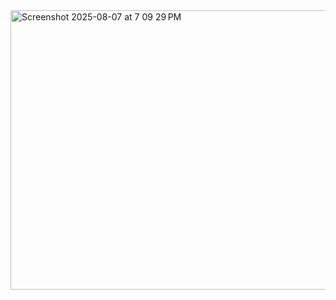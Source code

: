 <img width="1228" height="447" alt="Screenshot 2025-08-07 at 7 09 29 PM" src="https://github.com/user-attachments/assets/7c47ea1b-21c3-41ce-9a04-c95a12097eb6" />
